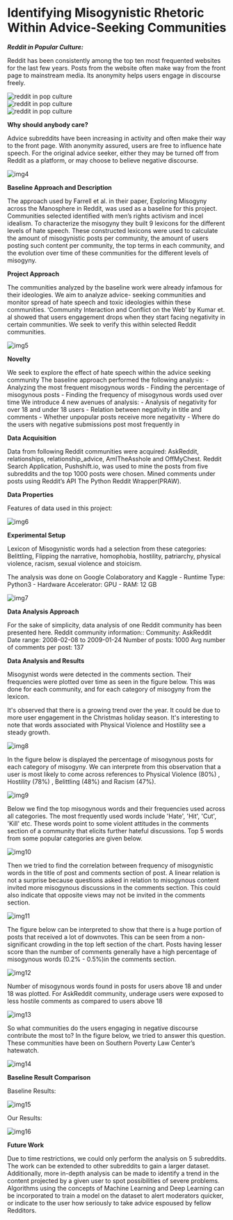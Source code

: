 # Identifying Misogynistic Rhetoric Within Advice-Seeking Communities

***Reddit in Popular Culture:***


Reddit has been consistently among the top ten most frequented websites for the last few years. Posts from the website often make way from the front page to mainstream media. Its anonymity helps users engage in discourse freely.


![reddit in pop culture](images/img1.jpg)  
![reddit in pop culture](images/img2.jpg)  
![reddit in pop culture](images/img3.jpg)  


**Why should anybody care?**


Advice subreddits have been increasing in activity and often make their way to the front page. With anonymity assured, users are free to influence hate speech. For the original advice seeker, either they may be turned off from Reddit as a platform, or may choose to believe negative discourse.


![img4](images/img4.png)


**Baseline Approach and Description**

The approach used by Farrell et al. in their paper, Exploring Misogyny across the Manosphere in Reddit, was used as a baseline for this project. Communities selected identified with men’s rights activism and incel idealism. To characterize the misogyny they built 9 lexicons for the different levels of hate speech. These constructed lexicons were used to calculate the amount of misogynistic posts per community, the amount of users posting such content per community, the top terms in each community, and the evolution over time of these communities for the different levels of misogyny. 


**Project Approach**

The communities analyzed by the baseline work were already infamous for their ideologies. We aim to analyze advice- seeking communities and monitor spread of hate speech and toxic ideologies within these communities. ‘Community Interaction and Conflict on the Web’ by Kumar et. al showed that users engagement drops when they start facing negativity in certain communities. We seek to verify this within selected Reddit communities.

![img5](images/img5.jpg)


**Novelty**

We seek to explore the effect of hate speech within the advice seeking community
The baseline approach performed the following analysis: 
    - Analyzing the most frequent misogynous words
    - Finding the percentage of misogynous posts
    - Finding the frequency of misogynous words used over time
We introduce 4 new avenues of analysis: 
    - Analysis of negativity for over 18 and under 18 users
    - Relation between negativity in title and comments
    - Whether unpopular posts receive more negativity 
    - Where do the users with negative submissions post most frequently in


**Data Acquisition**

Data from following Reddit communities were acquired: AskReddit, relationships, relationship_advice, AmITheAsshole and OffMyChest.
Reddit Search Application, Pushshift.io, was used to mine the posts from five subreddits and the top 1000 posts were chosen.
Mined comments under posts using Reddit’s API The Python Reddit Wrapper(PRAW).


**Data Properties**

Features of data used in this project:  

![img6](images/img6.JPG)


**Experimental Setup**


Lexicon of Misogynistic words had a selection from these categories:  Belittling, Flipping the narrative, homophobia, hostility, patriarchy, physical violence, racism, sexual violence and stoicism.

The analysis was done on Google Colaboratory and Kaggle
    - Runtime Type: Python3
    - Hardware Accelerator: GPU
    - RAM: 12 GB  

![img7](images/img7.JPG)


**Data Analysis Approach**

For the sake of simplicity, data analysis of one Reddit community has been presented here.
Reddit community information::
Community:  AskReddit
Date range: 2008-02-08 to 2009-01-24
Number of posts: 1000
Avg number of comments per post: 137


**Data Analysis and Results**

Misogynist words were detected in the comments section. Their frequencies were plotted over time as seen in the figure below. This was done for each community, and for each category of misogyny from the lexicon.

It's observed that there is a growing trend over the year. It could be due to more user engagement in the Christmas holiday season. It's interesting to note that words associated with Physical Violence and Hostility see a steady growth.

![img8](images/img8.png)


In the figure below is displayed the percentage of misogynous posts for each category of misogyny. We can interprete from this observation that a user is most  likely to come across references to  Physical Violence (80%) , Hostility (78%) , Belittling (48%) and Racism (47%).   

![img9](images/img9.JPG)


Below we find the top misogynous words and their frequencies used across all categories. The most frequently used words include 'Hate', 'Hit', 'Cut', 'Kill' etc. These words point to some violent attitudes in the comments section of a community that elicits further hateful discussions. Top 5 words from some popular categories are given below.

![img10](images/img10.JPG)


Then we tried to find the correlation between frequency of misogynistic words in the title of post and comments section of post. A linear relation is not a surprise because questions asked in relation to misogynous content invited more misogynous discussions in the comments section. This could also indicate that opposite views may not be invited in the comments section.

![img11](images/img11.png)


The figure below can be interpreted to show that there is a huge portion of posts that received a lot of downvotes. This can be seen from a non-significant crowding in the top left section of the chart. Posts having lesser score than the number of comments generally have a high percentage of misogynous words (0.2% - 0.5%)in the comments section.

![img12](images/img12.png)


Number of misogynous words found in posts for users above 18  and under 18 was plotted. For AskReddit community, underage users were exposed to less hostile comments as compared to users above 18  

![img13](images/img13.png)


So what communities do the users engaging in negative discourse contribute the most to? In the figure below, we tried to answer this question. These communities have been on Southern Poverty Law Center’s hatewatch.

![img14](images/img14.png)



**Baseline Result Comparison**  

Baseline Results:  

![img15](images/img15.jpg)  


Our Results:  

![img16](images/img16.png)  



**Future Work**

Due to time restrictions, we could only perform the analysis on 5 subreddits. The work can be extended to other subreddits to gain a larger dataset.
Additionally, more in-depth analysis can be made to identify a trend in the content projected by a given user to spot possibilities of severe problems.
Algorithms using the concepts of Machine Learning and Deep Learning can be incorporated to train a model on the dataset to alert moderators quicker, or indicate to the user how seriously to take advice espoused by fellow Redditors.




